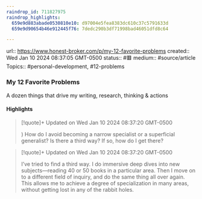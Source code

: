 ```yaml
---
raindrop_id: 711827975
raindrop_highlights:
  659e9d883abade0530810e10: d97004e5fea8383dc610c37c5791633d
  659e9d90654b46e912445f76: 7dedc290b3df71998bad46051dfd8c64

---
```


url:: https://www.honest-broker.com/p/my-12-favorite-problems
created:: Wed Jan 10 2024 08:37:05 GMT-0500
status:: #🟥
medium:: #source/article
Topics:: #personal-development, #12-problems

### My 12 Favorite Problems

A dozen things that drive my writing, research, thinking &amp; actions

#### Highlights

> [!quote]+ Updated on Wed Jan 10 2024 08:37:20 GMT-0500
>
> ) How do I avoid becoming a narrow specialist or a superficial generalist? Is there a third way? If so, how do I get there?

> [!quote]+ Updated on Wed Jan 10 2024 08:37:20 GMT-0500
>
> I’ve tried to find a third way. I do immersive deep dives into new subjects—reading 40 or 50 books in a particular area. Then I move on to a different field of inquiry, and do the same thing all over again. This allows me to achieve a degree of specialization in many areas, without getting lost in any of the rabbit holes.
